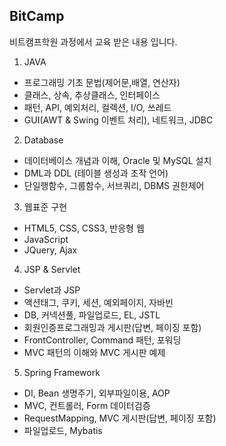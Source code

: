 ## BitCamp
비트캠프학원 과정에서 교육 받은 내용 입니다.

1) JAVA
-	프로그래밍 기초 문법(제어문,배열, 연산자) 
-	클래스, 상속, 추상클래스, 인터페이스
-	패턴, API, 예외처리, 컬렉션, I/O, 쓰레드
-	GUI(AWT & Swing 이벤트 처리), 네트워크, JDBC

2) Database
-	데이터베이스 개념과 이해, Oracle 및 MySQL 설치
-	DML과 DDL (테이블 생성과 조작 언어)
-	단일행함수, 그룹함수, 서브쿼리, DBMS 권한제어

3) 웹표준 구현
-	HTML5, CSS, CSS3, 반응형 웹
-	JavaScript
-	JQuery, Ajax

4) JSP & Servlet
-	Servlet과 JSP
-	액션태그, 쿠키, 세션, 예외페이지, 자바빈
-	DB, 커넥션풀, 파일업로드, EL, JSTL
-	회원인증프로그래밍과 게시판(답변, 페이징 포함)
-	FrontController, Command 패턴, 포워딩
-	MVC 패턴의 이해와 MVC 게시판 예제

5) Spring Framework
-	DI, Bean 생명주기, 외부파일이용, AOP
-	MVC, 컨트롤러, Form 데이터검증
-	RequestMapping, MVC 게시판(답변, 페이징 포함)
-	파일업로드, Mybatis

